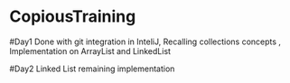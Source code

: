 # CopiousTraining

#Day1 Done with git integration in InteliJ,
Recalling collections concepts ,
Implementation on ArrayList and LinkedList

#Day2 Linked List remaining implementation 
